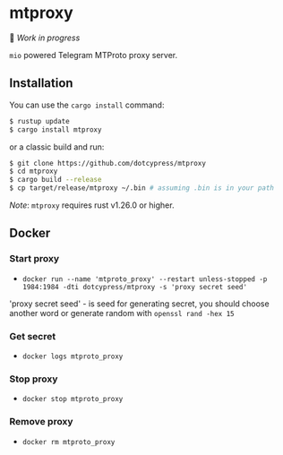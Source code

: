# mtproxy

🚧 *Work in progress*

`mio` powered Telegram MTProto proxy server.

## Installation

You can use the `cargo install` command:

```bash
$ rustup update
$ cargo install mtproxy
```
or a classic build and run:

```bash
$ git clone https://github.com/dotcypress/mtproxy
$ cd mtproxy
$ cargo build --release
$ cp target/release/mtproxy ~/.bin # assuming .bin is in your path
```

*Note*: `mtproxy` requires rust v1.26.0 or higher.

## Docker
### Start proxy
* `docker run --name 'mtproto_proxy' --restart unless-stopped -p 1984:1984 -dti dotcypress/mtproxy -s 'proxy secret seed'`

'proxy secret seed' - is seed for generating secret, you should choose another word or generate random with `openssl rand -hex 15`

### Get secret
* `docker logs mtproto_proxy`

### Stop proxy
* `docker stop mtproto_proxy`

### Remove proxy
* `docker rm mtproto_proxy`
